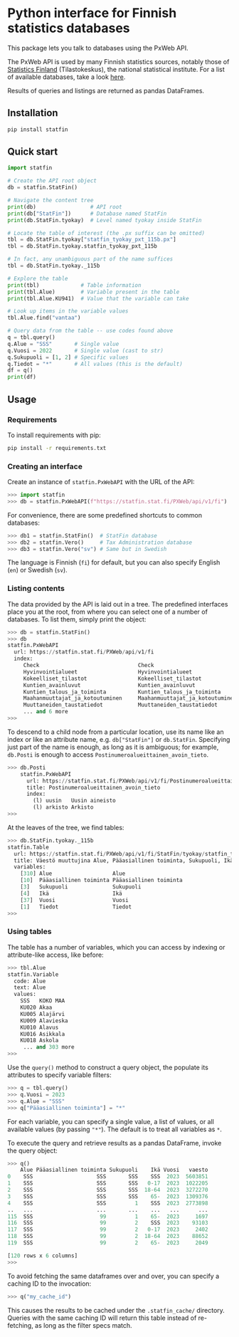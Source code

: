 # Python interface for Finnish statistics databases

This package lets you talk to databases using the PxWeb API.

The PxWeb API is used by many Finnish statistics sources, notably those of
[Statistics Finland](https://stat.fi) (Tilastokeskus), the national statistical
institute.  For a list of available databases, take a look
[here](https://stat.fi/tup/tilastotietokannat/index_en.html#free-of-charge-databases).

Results of queries and listings are returned as pandas DataFrames.

## Installation

```bash
pip install statfin
```

## Quick start

```py
import statfin

# Create the API root object
db = statfin.StatFin()

# Navigate the content tree
print(db)                 # API root
print(db["StatFin"])      # Database named StatFin
print(db.StatFin.tyokay)  # Level named tyokay inside StatFin

# Locate the table of interest (the .px suffix can be omitted)
tbl = db.StatFin.tyokay["statfin_tyokay_pxt_115b.px"]
tbl = db.StatFin.tyokay.statfin_tyokay_pxt_115b

# In fact, any unambiguous part of the name suffices
tbl = db.StatFin.tyokay._115b

# Explore the table
print(tbl)             # Table information
print(tbl.Alue)        # Variable present in the table
print(tbl.Alue.KU941)  # Value that the variable can take

# Look up items in the variable values
tbl.Alue.find("vantaa")

# Query data from the table -- use codes found above
q = tbl.query()
q.Alue = "SSS"       # Single value
q.Vuosi = 2022       # Single value (cast to str)
q.Sukupuoli = [1, 2] # Specific values
q.Tiedot = "*"       # All values (this is the default)
df = q()
print(df)
```

## Usage

### Requirements

To install requirements with pip:

```sh
pip install -r requirements.txt
```

### Creating an interface

Create an instance of `statfin.PxWebAPI` with the URL of the API:

```py
>>> import statfin
>>> db = statfin.PxWebAPI(f"https://statfin.stat.fi/PXWeb/api/v1/fi")
```

For convenience, there are some predefined shortcuts to common databases:

```py
>>> db1 = statfin.StatFin()  # StatFin database
>>> db2 = statfin.Vero()     # Tax Administration database
>>> db3 = statfin.Vero("sv") # Same but in Swedish
```

The language is Finnish (`fi`) for default, but you can also specify English
(`en`) or Swedish (`sv`).

### Listing contents

The data provided by the API is laid out in a tree. The predefined interfaces
place you at the root, from where you can select one of a number of databases.
To list them, simply print the object:

```py
>>> db = statfin.StatFin()
>>> db
statfin.PxWebAPI
  url: https://statfin.stat.fi/PXWeb/api/v1/fi
  index:
     Check                               Check
     Hyvinvointialueet                   Hyvinvointialueet
     Kokeelliset_tilastot                Kokeelliset_tilastot
     Kuntien_avainluvut                  Kuntien_avainluvut
     Kuntien_talous_ja_toiminta          Kuntien_talous_ja_toiminta
     Maahanmuuttajat_ja_kotoutuminen     Maahanmuuttajat_ja_kotoutuminen
     Muuttaneiden_taustatiedot           Muuttaneiden_taustatiedot
     ... and 6 more
>>>
```

To descend to a child node from a particular location, use its name like an
index or like an attribute name, e.g. `db["StatFin"]` or `db.StatFin`.
Specifying just part of the name is enough, as long as it is ambiguous; for
example, `db.Posti` is enough to access `Postinumeroalueittainen_avoin_tieto`.

```py
>>> db.Posti
    statfin.PxWebAPI
      url: https://statfin.stat.fi/PXWeb/api/v1/fi/Postinumeroalueittainen_avoin_tieto
      title: Postinumeroalueittainen_avoin_tieto
      index:
        (l) uusin   Uusin aineisto
        (l) arkisto Arkisto
>>>
```

At the leaves of the tree, we find tables:

```py
>>> db.StatFin.tyokay._115b
statfin.Table
  url: https://statfin.stat.fi/PXWeb/api/v1/fi/StatFin/tyokay/statfin_tyokay_pxt_115b.px
  title: Väestö muuttujina Alue, Pääasiallinen toiminta, Sukupuoli, Ikä, Vuosi ja Tiedot
  variables:
    [310] Alue                   Alue
    [10]  Pääasiallinen toiminta Pääasiallinen toiminta
    [3]   Sukupuoli              Sukupuoli
    [4]   Ikä                    Ikä
    [37]  Vuosi                  Vuosi
    [1]   Tiedot                 Tiedot
>>>
```


### Using tables

The table has a number of variables, which you can access by indexing or
attribute-like access, like before:

```py
>>> tbl.Alue
statfin.Variable
  code: Alue
  text: Alue
  values:
    SSS   KOKO MAA
    KU020 Akaa
    KU005 Alajärvi
    KU009 Alavieska
    KU010 Alavus
    KU016 Asikkala
    KU018 Askola
     ... and 303 more
>>>
```

Use the `query()` method to construct a query object, the populate its
attributes to specify variable filters:

```py
>>> q = tbl.query()
>>> q.Vuosi = 2023
>>> q.Alue = "SSS"
>>> q["Pääasiallinen toiminta"] = "*"
```

For each variable, you can specify a single value, a list of values, or all
available values (by passing `"*"`). The default is to treat all variables as
`*`.

To execute the query and retrieve results as a pandas DataFrame, invoke the
query object:

```py
>>> q()
    Alue Pääasiallinen toiminta Sukupuoli    Ikä Vuosi   vaesto
0    SSS                    SSS       SSS    SSS  2023  5603851
1    SSS                    SSS       SSS   0-17  2023  1022205
2    SSS                    SSS       SSS  18-64  2023  3272270
3    SSS                    SSS       SSS    65-  2023  1309376
4    SSS                    SSS         1    SSS  2023  2773898
..   ...                    ...       ...    ...   ...      ...
115  SSS                     99         1    65-  2023     1697
116  SSS                     99         2    SSS  2023    93103
117  SSS                     99         2   0-17  2023     2402
118  SSS                     99         2  18-64  2023    88652
119  SSS                     99         2    65-  2023     2049

[120 rows x 6 columns]
>>>
```

To avoid fetching the same dataframes over and over, you can specify a caching
ID to the invocation:

```py
>>> q("my_cache_id")
```

This causes the results to be cached under the `.statfin_cache/` directory.
Queries with the same caching ID will return this table instead of re-fetching,
as long as the filter specs match.
